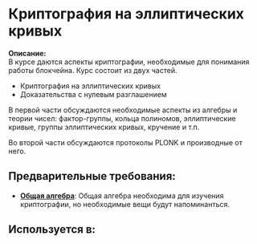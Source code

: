 # Криптография на эллиптических кривых

**Описание:**  
В курсе даются аспекты криптографии, необходимые для понимания работы блокчейна. Курс состоит из двух частей.

- Криптография на эллиптических кривых
- Доказательства с нулевым разглашением

В первой части обсуждаются необходимые аспекты из алгебры и теории чисел: фактор-группы, кольца полиномов, 
эллиптические кривые, группы эллиптических кривых, кручение и т.п.

Во второй части обсуждаются протоколы PLONK и производные от него.


## Предварительные требования:

- **[Общая алгебра](algebra.md)**: Общая алгебра необходима для изучения криптографии, но необходимые вещи будут напоминанться. 



## Используется в:
